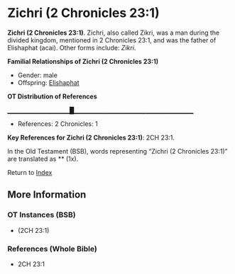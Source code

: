 # Zichri (2 Chronicles 23:1)
**Zichri (2 Chronicles 23:1)**. 
Zichri, also called Zikri, was a man during the divided kingdom, mentioned in 2 Chronicles 23:1, and was the father of Elishaphat (acai). 
Other forms include: 
*Zikri*. 




**Familial Relationships of Zichri (2 Chronicles 23:1)**


* Gender: male
* Offspring: [Elishaphat](Elishaphat.md)


**OT Distribution of References**

▁▁▁▁▁▁▁▁▁▁▁▁▁█▁▁▁▁▁▁▁▁▁▁▁▁▁▁▁▁▁▁▁▁▁▁▁▁▁
* References: 2 Chronicles: 1



**Key References for Zichri (2 Chronicles 23:1)**: 
2CH 23:1. 


In the Old Testament (BSB), words representing “Zichri (2 Chronicles 23:1)” are translated as 
** (1x). 




Return to [Index](00-Index.md)

## More Information

### OT Instances (BSB)

*  (2CH 23:1)



### References (Whole Bible)

* 2CH 23:1



